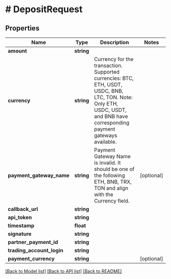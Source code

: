 # # DepositRequest

## Properties

Name | Type | Description | Notes
------------ | ------------- | ------------- | -------------
**amount** | **string** |  |
**currency** | **string** | Currency for the transaction. Supported currencies: BTC, ETH, USDT, USDC, BNB, LTC, TON. Note: Only ETH, USDC, USDT, and BNB have corresponding payment gateways available. |
**payment_gateway_name** | **string** | Payment Gateway Name is invalid. It should be one of the following ETH, BNB, TRX, TON and align with the Currency field. | [optional]
**callback_url** | **string** |  |
**api_token** | **string** |  |
**timestamp** | **float** |  |
**signature** | **string** |  |
**partner_payment_id** | **string** |  |
**trading_account_login** | **string** |  |
**payment_currency** | **string** |  | [optional]

[[Back to Model list]](../../README.md#models) [[Back to API list]](../../README.md#endpoints) [[Back to README]](../../README.md)
